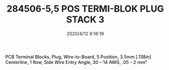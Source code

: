 ﻿---
layout: post 
title: 284506-5,5 POS TERMI-BLOK PLUG STACK 3
tags: LUG
categories: wire-harness
overview: PCB Terminal Blocks, Plug, Wire-to-Board, 5 Position, 3.5mm [.138in] Centerline, 1 Row, Side Wire Entry Angle, 30 – 14 AWG, .05 – 2 mm²
series: 
part_number: 284506-5
thumb_img: static/202004/314-thumb-20200412171702.jpg
small_img: static/202004/314-20200412171702.jpg
date: 2020/4/12 9:16:19
---


<h2 style="font-weight:500;font-size:0.875rem;font-family:Avenir, "vertical-align:baseline;color:#3F4348;background-color:#F7F7F7;">
	PCB Terminal Blocks, Plug, Wire-to-Board, 5 Position, 3.5mm [.138in] Centerline, 1 Row, Side Wire Entry Angle, 30 – 14 AWG, .05 – 2 mm²
</h2>
